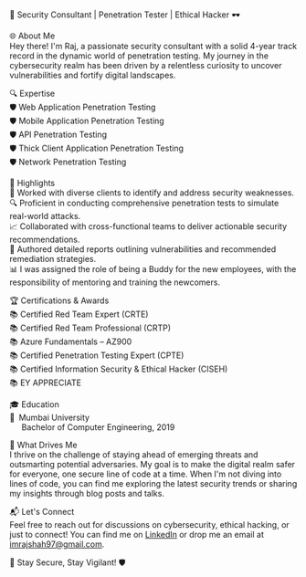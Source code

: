 🔐 Security Consultant | Penetration Tester | Ethical Hacker 🕶️

🌐 About Me<br>
Hey there! I'm Raj, a passionate security consultant with a solid 4-year track record in the dynamic world of penetration testing. My journey in the cybersecurity realm has been driven by a relentless curiosity to uncover vulnerabilities and fortify digital landscapes.

🔍 Expertise<br>
🛡️ Web Application Penetration Testing<br>
🛡️ Mobile Application Penetration Testing<br>
🛡️ API Penetration Testing<br>
🛡️ Thick Client Application Penetration Testing<br>
🛡️ Network Penetration Testing<br>

🚀 Highlights<br>
💼 Worked with diverse clients to identify and address security weaknesses.<br>
🔍 Proficient in conducting comprehensive penetration tests to simulate real-world attacks.<br>
📈 Collaborated with cross-functional teams to deliver actionable security recommendations.<br>
📝 Authored detailed reports outlining vulnerabilities and recommended remediation strategies.<br>
📊 I was assigned the role of being a Buddy for the new employees, with the responsibility of mentoring and training the newcomers.<br>

🏆 Certifications & Awards<br>
📚 Certified Red Team Expert (CRTE)<br>
📚 Certified Red Team Professional (CRTP)<br>
📚 Azure Fundamentals – AZ900<br>
📚 Certified Penetration Testing Expert (CPTE)<br>
📚 Certified Information Security & Ethical Hacker (CISEH)<br>
📚 EY APPRECIATE

🎓 Education<br> 
📖&ensp;Mumbai University<br>
&ensp;&ensp;&ensp;Bachelor of Computer Engineering, 2019<br>

🌟 What Drives Me<br>
I thrive on the challenge of staying ahead of emerging threats and outsmarting potential adversaries. My goal is to make the digital realm safer for everyone, one secure line of code at a time. When I'm not diving into lines of code, you can find me exploring the latest security trends or sharing my insights through blog posts and talks.

📬 Let's Connect<br>
Feel free to reach out for discussions on cybersecurity, ethical hacking, or just to connect! You can find me on [LinkedIn](https://www.linkedin.com/in/imraj-shah/) or drop me an email at imrajshah97@gmail.com.<br>

🔑 Stay Secure, Stay Vigilant! 🛡️
